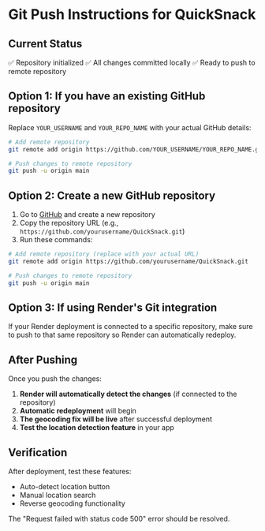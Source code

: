 # Git Push Instructions for QuickSnack

## Current Status
✅ Repository initialized
✅ All changes committed locally
✅ Ready to push to remote repository

## Option 1: If you have an existing GitHub repository

Replace `YOUR_USERNAME` and `YOUR_REPO_NAME` with your actual GitHub details:

```bash
# Add remote repository
git remote add origin https://github.com/YOUR_USERNAME/YOUR_REPO_NAME.git

# Push changes to remote repository
git push -u origin main
```

## Option 2: Create a new GitHub repository

1. Go to [GitHub](https://github.com) and create a new repository
2. Copy the repository URL (e.g., `https://github.com/yourusername/QuickSnack.git`)
3. Run these commands:

```bash
# Add remote repository (replace with your actual URL)
git remote add origin https://github.com/yourusername/QuickSnack.git

# Push changes to remote repository
git push -u origin main
```

## Option 3: If using Render's Git integration

If your Render deployment is connected to a specific repository, make sure to push to that same repository so Render can automatically redeploy.

## After Pushing

Once you push the changes:
1. **Render will automatically detect the changes** (if connected to the repository)
2. **Automatic redeployment** will begin
3. **The geocoding fix will be live** after successful deployment
4. **Test the location detection feature** in your app

## Verification

After deployment, test these features:
- Auto-detect location button
- Manual location search
- Reverse geocoding functionality

The "Request failed with status code 500" error should be resolved.
